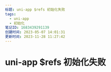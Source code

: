 ```yaml
---
标题: uni-app $refs 初始化失败
tags:
  - uni-app
  - 初始化
笔记ID: 1683439291139
创建时间: 2023-05-07 14:01:31
更新时间: 2023-11-28 11:27:42
---
```


# uni-app $refs 初始化失败

